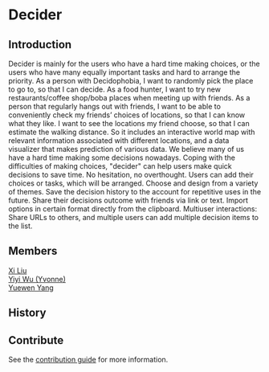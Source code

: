 # Decider

## Introduction
Decider is mainly for the users who have a hard time making choices, or the users who have many equally important tasks and hard to arrange the priority. As a person with Decidophobia, I want to randomly pick the place to go to, so that I can decide. As a food hunter, I want to try new restaurants/coffee shop/boba places when meeting up with friends. As a person that regularly hangs out with friends, I want to be able to conveniently check my friends’ choices of locations, so that I can know what they like. I want to see the locations my friend choose, so that I can estimate the walking distance. So it includes an interactive world map with relevant information associated with different locations, and a data visualizer that makes prediction of various data. We believe many of us have a hard time making some decisions nowadays. Coping with the difficulties of making choices, "decider" can help users make quick decisions to save time. No hesitation, no overthought. Users can add their choices or tasks, which will be arranged. Choose and design from a variety of themes. Save the decision history to the account for repetitive uses in the future. Share their decisions outcome with friends via link or text. Import options in certain format directly from the clipboard. Multiuser interactions: Share URLs to others, and multiple users can add multiple decision items to the list.

## Members
[Xi Liu](https://github.com/xi-liu-cs)</br>
[Yiyi Wu (Yvonne)](https://github.com/Yvonne511)</br>
[Yuewen Yang](https://github.com/kapa-moon)</br>

## History

## Contribute
See the [contribution guide](CONTRIBUTING.md) for more information.
